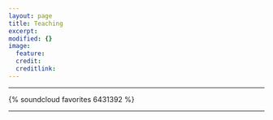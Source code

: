 ```yaml
---
layout: page
title: Teaching
excerpt: 
modified: {} 
image:
  feature: 
  credit: 
  creditlink: 
---
```



---

{% soundcloud favorites 6431392 %}

---



